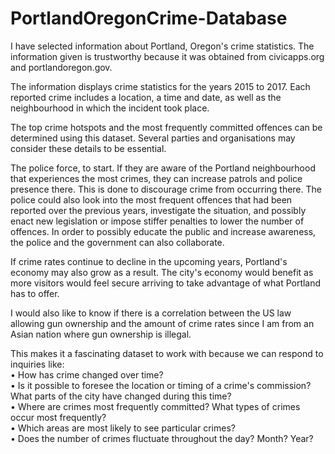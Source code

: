 # PortlandOregonCrime-Database
 
I have selected information about Portland, Oregon's crime statistics. The information given is trustworthy because it was obtained from civicapps.org and portlandoregon.gov.   

The information displays crime statistics for the years 2015 to 2017. Each reported crime includes a location, a time and date, as well as the neighbourhood in which the incident took place.  

The top crime hotspots and the most frequently committed offences can be determined using this dataset. Several parties and organisations may consider these details to be essential.

The police force, to start. If they are aware of the Portland neighbourhood that experiences the most crimes, they can increase patrols and police presence there. This is done to discourage crime from occurring there. The police could also look into the most frequent offences that had been reported over the previous years, investigate the situation, and possibly enact new legislation or impose stiffer penalties to lower the number of offences. In order to possibly educate the public and increase awareness, the police and the government can also collaborate.  

If crime rates continue to decline in the upcoming years, Portland's economy may also grow as a result. The city's economy would benefit as more visitors would feel secure arriving to take advantage of what Portland has to offer.

I would also like to know if there is a correlation between the US law allowing gun ownership and the amount of crime rates since I am from an Asian nation where gun ownership is illegal.

This makes it a fascinating dataset to work with because we can respond to inquiries like:  
• How has crime changed over time?  
• Is it possible to foresee the location or timing of a crime's commission? What parts of the city have changed during this time?  
• Where are crimes most frequently committed? What types of crimes occur most frequently?  
• Which areas are most likely to see particular crimes?  
• Does the number of crimes fluctuate throughout the day? Month? Year? 
